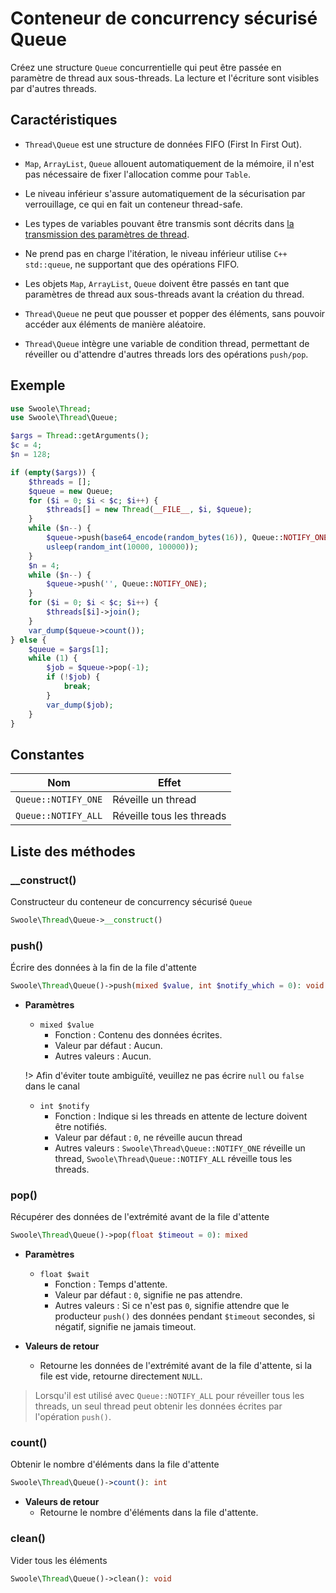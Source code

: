 # Conteneur de concurrency sécurisé Queue

Créez une structure `Queue` concurrentielle qui peut être passée en paramètre de thread aux sous-threads. La lecture et l'écriture sont visibles par d'autres threads.

## Caractéristiques
- `Thread\Queue` est une structure de données FIFO (First In First Out).

- `Map`, `ArrayList`, `Queue` allouent automatiquement de la mémoire, il n'est pas nécessaire de fixer l'allocation comme pour `Table`.

- Le niveau inférieur s'assure automatiquement de la sécurisation par verrouillage, ce qui en fait un conteneur thread-safe.

- Les types de variables pouvant être transmis sont décrits dans [la transmission des paramètres de thread](thread/transfer.md).

- Ne prend pas en charge l'itération, le niveau inférieur utilise `C++ std::queue`, ne supportant que des opérations FIFO.

- Les objets `Map`, `ArrayList`, `Queue` doivent être passés en tant que paramètres de thread aux sous-threads avant la création du thread.

- `Thread\Queue` ne peut que pousser et popper des éléments, sans pouvoir accéder aux éléments de manière aléatoire.

- `Thread\Queue` intègre une variable de condition thread, permettant de réveiller ou d'attendre d'autres threads lors des opérations `push/pop`.

## Exemple

```php
use Swoole\Thread;
use Swoole\Thread\Queue;

$args = Thread::getArguments();
$c = 4;
$n = 128;

if (empty($args)) {
    $threads = [];
    $queue = new Queue;
    for ($i = 0; $i < $c; $i++) {
        $threads[] = new Thread(__FILE__, $i, $queue);
    }
    while ($n--) {
        $queue->push(base64_encode(random_bytes(16)), Queue::NOTIFY_ONE);
        usleep(random_int(10000, 100000));
    }
    $n = 4;
    while ($n--) {
        $queue->push('', Queue::NOTIFY_ONE);
    }
    for ($i = 0; $i < $c; $i++) {
        $threads[$i]->join();
    }
    var_dump($queue->count());
} else {
    $queue = $args[1];
    while (1) {
        $job = $queue->pop(-1);
        if (!$job) {
            break;
        }
        var_dump($job);
    }
}
```

## Constantes

Nom | Effet
---|---
`Queue::NOTIFY_ONE` | Réveille un thread
`Queue::NOTIFY_ALL` | Réveille tous les threads

## Liste des méthodes

### __construct()
Constructeur du conteneur de concurrency sécurisé `Queue`

```php
Swoole\Thread\Queue->__construct()
```

### push()
Écrire des données à la fin de la file d'attente

```php
Swoole\Thread\Queue()->push(mixed $value, int $notify_which = 0): void
```

  * **Paramètres**
      * `mixed $value`
          * Fonction : Contenu des données écrites.
          * Valeur par défaut : Aucun.
          * Autres valeurs : Aucun.

      !> Afin d'éviter toute ambiguïté, veuillez ne pas écrire `null` ou `false` dans le canal
  
      * `int $notify`
          * Fonction : Indique si les threads en attente de lecture doivent être notifiés.
          * Valeur par défaut : `0`, ne réveille aucun thread
          * Autres valeurs : `Swoole\Thread\Queue::NOTIFY_ONE` réveille un thread, `Swoole\Thread\Queue::NOTIFY_ALL` réveille tous les threads.



### pop()
Récupérer des données de l'extrémité avant de la file d'attente

```php
Swoole\Thread\Queue()->pop(float $timeout = 0): mixed
```

* **Paramètres**
    * `float $wait`
        * Fonction : Temps d'attente.
        * Valeur par défaut : `0`, signifie ne pas attendre.
        * Autres valeurs : Si ce n'est pas `0`, signifie attendre que le producteur `push()` des données pendant `$timeout` secondes, si négatif, signifie ne jamais timeout.

* **Valeurs de retour**
    * Retourne les données de l'extrémité avant de la file d'attente, si la file est vide, retourne directement `NULL`.

> Lorsqu'il est utilisé avec `Queue::NOTIFY_ALL` pour réveiller tous les threads, un seul thread peut obtenir les données écrites par l'opération `push()`.


### count()
Obtenir le nombre d'éléments dans la file d'attente

```php
Swoole\Thread\Queue()->count(): int
```

* **Valeurs de retour**
    * Retourne le nombre d'éléments dans la file d'attente.

### clean()
Vider tous les éléments

```php
Swoole\Thread\Queue()->clean(): void
```
